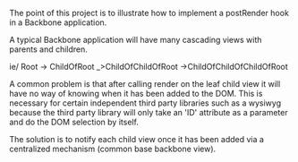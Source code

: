 The point of this project is to illustrate how to implement a postRender hook in a Backbone application.

A typical Backbone application will have many cascading views with parents and children.

ie/
    Root
        -> ChildOfRoot
            _>ChildOfChildOfRoot
                ->ChildOfChildOfChildOfRoot


A common problem is that after calling render on the leaf child view it will have no way of knowing when it has been added to the DOM.  This is necessary for certain independent third party libraries such as a wysiwyg because the third party library will only take an 'ID' attribute as a parameter and do the DOM selection by itself. 

The solution is to notify each child view once it has been added via a centralized mechanism (common base backbone view).
